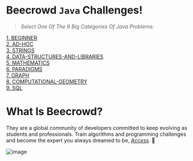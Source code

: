 #  Beecrowd `Java` Challenges! 
> *Select One Of The 9 Big Categories Of Java Problems:*

[1. BEGINNER](https://github.com/ojoseleonardo/beecrowd-java/tree/1-BEGINNER) <br />
[2. AD-HOC](https://github.com/ojoseleonardo/beecrowd-java/tree/2-AD_HOC) <br />
[3. STRINGS](https://github.com/ojoseleonardo/beecrowd-java/tree/3-STRINGS) <br />
[4. DATA-STRUCTURES-AND-LIBRARIES](https://github.com/ojoseleonardo/beecrowd-java/tree/4-DATA_STRUCTURES_AND_LIBRARIES) <br />
[5. MATHEMATICS](https://github.com/ojoseleonardo/beecrowd-java/tree/5-MATHEMATICS) <br />
[6. PARADIGMS](https://github.com/ojoseleonardo/beecrowd-java/tree/6-PARADIGMS) <br />
[7. GRAPH](https://github.com/ojoseleonardo/beecrowd-java/tree/7-GRAPH) <br />
[8. COMPUTATIONAL-GEOMETRY](https://github.com/ojoseleonardo/beecrowd-java/tree/8-COMPUTACIONAL_GEOMETRY) <br />
[9. SQL](https://github.com/ojoseleonardo/beecrowd-java/tree/9-SQL) <br />



#  What Is Beecrowd?
They are a global community of developers committed to keep evolving as students and professionals. Train algorithms and programming challenges and become the expert you always dreamed to be, *[Access](https://www.beecrowd.com.br/judge/en/categories)*. :pray:

![image](https://user-images.githubusercontent.com/72801979/181376827-2f72c0cd-5c31-442d-87ec-d1b659938ea1.png)







